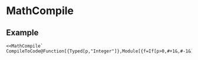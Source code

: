 # MathCompile

## Example

    <<MathCompile`
    CompileToCode@Function[{Typed[p,"Integer"]},Module[{f=If[p>0,#+1&,#-1&]},f[p]]]
